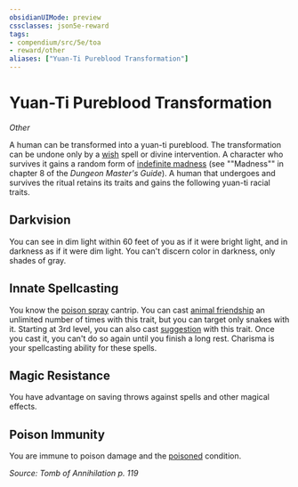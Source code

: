 ```yaml
---
obsidianUIMode: preview
cssclasses: json5e-reward
tags:
- compendium/src/5e/toa
- reward/other
aliases: ["Yuan-Ti Pureblood Transformation"]
---
```

# Yuan-Ti Pureblood Transformation
*Other*  

A human can be transformed into a yuan-ti pureblood. The transformation can be undone only by a [wish](/Systems/5e/spells/wish.md) spell or divine intervention. A character who survives it gains a random form of [indefinite madness](/Systems/5e/tables/indefinite-madness.md) (see ""Madness"" in chapter 8 of the *Dungeon Master's Guide*). A human that undergoes and survives the ritual retains its traits and gains the following yuan-ti racial traits.

## Darkvision

You can see in dim light within 60 feet of you as if it were bright light, and in darkness as if it were dim light. You can't discern color in darkness, only shades of gray.

## Innate Spellcasting

You know the [poison spray](/Systems/5e/spells/poison-spray.md) cantrip. You can cast [animal friendship](/Systems/5e/spells/animal-friendship.md) an unlimited number of times with this trait, but you can target only snakes with it. Starting at 3rd level, you can also cast [suggestion](/Systems/5e/spells/suggestion.md) with this trait. Once you cast it, you can't do so again until you finish a long rest. Charisma is your spellcasting ability for these spells.

## Magic Resistance

You have advantage on saving throws against spells and other magical effects.

## Poison Immunity

You are immune to poison damage and the [poisoned](/Systems/5e/rules/conditions.md#poisoned) condition.

*Source: Tomb of Annihilation p. 119*